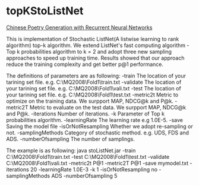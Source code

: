 # topKStoListNet
<p><a href="http://aclweb.org/anthology/D/D14/D14-1074.pdf">Chinese Poetry Generation with Recurrent Neural Networks</a></p>
This is implementation of Stochastic ListNet(A listwise learning to rank algorithm) top-k algorithm. We extend ListNet's fast computing algorithm - Top k probabilities algorithm to k = 2
and adopt three new sampling approaches to speed up training time. Results showed that our approach reduce the training complexity and get better p@1 performance.

The definitions of parameters are as following:
	-train               The location of your tarining set file. e.g. C:\MQ2008\Fold1\train.txt
	-validate      		 The location of your tarining set file. e.g. C:\MQ2008\Fold1\vali.txt
	-test                The location of your tarining set file. e.g. C:\MQ2008\Fold1\test.txt
	-metric2t            Metric to optimize on the training data. We surpport MAP, NDCG@k and P@k.
	-metric2T            Metric to evaluate on the test data. We surpport MAP, NDCG@k and P@k.
	-iterations          Number of iterations.
	-k                   Parameter of Top k probabilities algorithm.
	-learningRate        The learning rate e.g 1.0E-5. 
	-save          	     Saving the model file
	-isOrNotResampling   Whether we adopt re-sampling or not.
	-samplingMethods     Category of stochastic method. e.g. UDS, FDS and ADS.
	-numberOfsampling    The number of samplings.

The example is as following:
java stoListNet.jar -train C:\MQ2008\Fold1\train.txt -test C:\MQ2008\Fold1\test.txt -validate C:\MQ2008\Fold1\vali.txt -metric2t P@1 -metric2T P@1 -save mymodel.txt -iterations 20 -learningRate 1.0E-3 -k 1 -isOrNotResampling no -samplingMethods ADS -numberOfsampling 5
